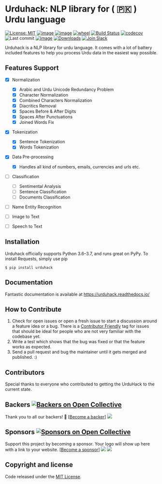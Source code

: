 Urduhack: NLP library for ( 🇵🇰 ) Urdu language
================================================

[![License: MIT](https://img.shields.io/badge/license-MIT-blue.svg)](https://github.com/urduhack/urduhack/blob/master/LICENSE)
[![image](https://img.shields.io/pypi/v/urduhack.svg)](https://pypi.org/project/urduhack/)
[![image](https://img.shields.io/pypi/pyversions/urduhack.svg)](https://pypi.org/project/urduhack/)
[![wheel](https://img.shields.io/pypi/wheel/urduhack.svg)](https://pypi.org/project/urduhack/)
[![Build Status](https://travis-ci.org/urduhack/urduhack.svg?branch=master)](https://travis-ci.org/urduhack/urduhack)
[![codecov](https://codecov.io/gh/urduhack/urduhack/branch/master/graph/badge.svg)](https://codecov.io/gh/urduhack/urduhack)
![Last commit](https://img.shields.io/github/last-commit/urduhack/urduhack.svg)
[![image](https://img.shields.io/github/contributors/urduhack/urduhack.svg)](https://github.com/urduhack/urduhack/graphs/contributors)
[![Downloads](https://pepy.tech/badge/urduhack)](https://pepy.tech/project/urduhack)
[![Join Slack](https://img.shields.io/badge/join-us%20on%20slack-gray.svg?longCache=true&logo=slack&colorB=red)](https://join.slack.com/t/urduhack/shared_invite/enQtNDE5NDg4NzU2Mzg4LTk3ZDNlYzBhOWM5MGY0ZGE0ZmNmNzU2ZTViYjAwMTg3NTBmZGU4OTM0M2E0MzQ0NDI1MDIyYzVkYTVmZTkyZjg)

Urduhack is a NLP library for urdu language. It comes with a lot of battery included features to help you process Urdu
data in the easiest way possible.


Features Support
----------------
- [x] Normalization
    - [x] Arabic and Urdu Unicode Redundancy Problem
    - [x] Character Normalization
    - [x] Combined Characters Normalization 
    - [x] Diacritics Removal
    - [x] Spaces Before & After Digits
    - [x] Spaces After Punctuations
    - [x] Joined Words Fix
- [x] Tokenization
    - [x] Sentence Tokenization
    - [x] Words Tokenization
 - [x] Data Pre-processing
     - [x] Handles all kind of numbers, emails, currencies and urls etc.
- [ ] Classification
  - [ ] Sentimental Analysis
  - [ ] Sentence Classification
  - [ ] Documents Classification
- [ ] Name Entity Recognition
- [ ] Image to Text
- [ ] Speech to Text


Installation
------------
Urduhack officially supports Python 3.6–3.7, and runs great on PyPy.
To install Requests, simply use pip
``` {.sourceCode .bash}
$ pip install urduhack
```

Documentation
-------------
Fantastic documentation is available at <https://urduhack.readthedocs.io/>

How to Contribute
-----------------
1.  Check for open issues or open a fresh issue to start a discussion
    around a feature idea or a bug. There is a [Contributor Friendly](https://github.com/urduhack/urduhack/issues)
    tag for issues that should be ideal for people who are not very
    familiar with the codebase yet.
3.  Write a test which shows that the bug was fixed or that the feature
    works as expected.
4.  Send a pull request and bug the maintainer until it gets merged and
    published. :)

Contributors
-------------
Special thanks to everyone who contributed to getting the UrduHack to the current state.

Backers [![Backers on Open Collective](https://opencollective.com/urduhack/backers/badge.svg)](#backers)
---------------------------------------------------------------------------------------------------------
Thank you to all our backers! 🙏 [[Become a backer](https://opencollective.com/urduhack#backer)]
<a href="https://opencollective.com/urduhack#backers" target="_blank"><img src="https://opencollective.com/urduhack/backers.svg?width=890"></a>

Sponsors [![Sponsors on Open Collective](https://opencollective.com/urduhack/sponsors/badge.svg)](#sponsors)
-----------------------------------------------------------------------------------------------------------------
Support this project by becoming a sponsor. Your logo will show up here with a link to your website. [[Become a sponsor](https://opencollective.com/urduhack#sponsor)]
<a href="https://opencollective.com/urduhack/sponsor/0/website" target="_blank"><img src="https://opencollective.com/urduhack/sponsor/0/avatar.svg"></a>
<a href="https://opencollective.com/urduhack/sponsor/1/website" target="_blank"><img src="https://opencollective.com/urduhack/sponsor/1/avatar.svg"></a>

Copyright and license
---------------------
Code released under the [MIT License](ttps://github.com/urduhack/urduhack/blob/master/LICENSE).